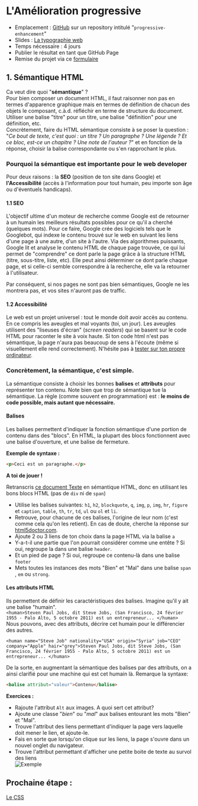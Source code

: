 # L'Amélioration progressive

- Emplacement : [GitHub](https://github.com/) sur un repository intitulé "`progressive-enhancement`"
- Slides : [La typographie web](la-typographie-web.pdf)
- Temps nécessaire : 4 jours 
- Publier le résultat en tant que GitHub Page
- Remise du projet via ce [formulaire](https://goo.gl/forms/0ZuXfIK8Jl4Nkltm2)

## 1. Sémantique HTML

Ca veut dire quoi "**sémantique**" ?    
Pour bien composer un document HTML, il faut raisonner non pas en termes d'apparence graphique mais en termes de définition de chacun des objets le composant, c.à.d. réfléchir en terme de structure du document.
Utiliser une balise "titre" pour un titre, une balise "définition" pour une définition, etc.  
Concrètement, faire du HTML sémantique consiste à se poser la question : "*Ce bout de texte, c'est quoi : un titre ? Un paragraphe ? Une légende ? Et ce bloc, est-ce un chapitre ? Une note de l'auteur ?*" et en fonction de la réponse, choisir la balise correspondante ou s'en rapprochant le plus.

### Pourquoi la sémantique est importante pour le web developer 

Pour deux raisons :  la **SEO** (position de ton site dans Google) et **l'Accessibilité** (accès à l'information pour tout humain, peu importe son âge ou d'éventuels handicaps).  

#### 1.1 SEO

L'objectif ultime d'un moteur de recherche comme Google est de retourner à un humain les meilleurs résultats possibles pour ce qu'il a cherché (quelques mots). Pour ce faire, Google crée des logiciels tels que le Googlebot, qui indexe le contenu trouvé sur le web en suivant les liens d'une page à une autre, d'un site à l'autre. Via des algorithmes puissants, Google lit et analyse le contenu HTML de chaque page trouvée, ce qui lui permet de "comprendre" ce dont parle la page grâce à la structure HTML (titre, sous-titre, liste, etc). Elle peut ainsi déterminer ce dont parle chaque page, et si celle-ci semble correspondre à la recherche, elle va la retourner à l'utilisateur.

Par conséquent, si nos pages ne sont pas bien sémantiques, Google ne les montrera pas, et vos sites n'auront pas de traffic. 

#### 1.2 Accessibilité
Le web est un projet universel : tout le monde doit avoir accès au contenu. En ce compris les aveugles et mal voyants (toi, un jour). Les aveugles utilisent des "liseuses d'écran" (*screen readers*) qui se basent sur le code HTML pour raconter le site à voix haute. Si ton code html n'est pas sémantique, la page n'aura pas beaucoup de sens à l'écoute (même si visuellement elle rend correctement). N'hésite pas à [tester sur ton propre ordinateur](https://stackoverflow.com/a/43368748/53960).

### Concrètement, la sémantique, c'est simple.
 
La sémantique consiste à choisir les bonnes **balises** et **attributs** pour représenter ton contenu. Note bien que trop de sémantique tue la sémantique. La règle (comme souvent en programmation) est : **le moins de code possible, mais autant que nécessaire.**

#### Balises

Les balises permettent d'indiquer la fonction sémantique d'une portion de contenu dans des "blocs". En HTML, la plupart des blocs fonctionnent avec une balise d'ouverture, et une balise de fermeture.

**Exemple de syntaxe :**

```html
<p>Ceci est un paragraphe.</p>
```

**A toi de jouer !**	

Retranscris [ce document Texte](doc-le-paysan-chinois.txt) en sémantique HTML, donc en utilisant les bons blocs HTML (pas de `div` ni de `span`)  
- Utilise les balises suivantes: `h1`, `h2`, `blockquote`, `q`, `img`, `p`, `img`, `hr`, `figure` et `caption`, `table`, `th`, `tr`, `td`, `ul` ou `ol` et `li`. 
- Retrouve, pour chacune de ces balises, l'origine de leur nom (c'est comme cela qu'on les retient). En cas de doute, cherche la réponse sur [html5doctor.com](http://html5doctor.com).
- Ajoute 2 ou 3 liens de ton choix dans la page HTML via la balise `a`
- Y-a-t-il une partie que l'on pourrait considérer comme une entête ? Si oui, regroupe la dans une balise `header`. 
- Et un pied de page ? Si oui, regroupe ce contenu-là dans une balise `footer`
- Mets toutes les instances des mots "Bien" et "Mal" dans une balise `span` , `em` ou `strong`. 


#### **Les attributs HTML**
Ils permettent de définir les caractéristiques des balises.  Imagine qu'il y ait une balise "humain".    
```<human>Steven Paul Jobs, dit Steve Jobs, (San Francisco, 24 février 1955 - Palo Alto, 5 octobre 2011) est un entrepreneur... </human>```   
Nous pouvons, avec des attributs, décrire cet humain pour le différencier des autres.

```<human name="Steve Job" nationality="USA" origin="Syria" job="CEO" company="Apple" hair="grey">Steven Paul Jobs, dit Steve Jobs, (San Francisco, 24 février 1955 - Palo Alto, 5 octobre 2011) est un entrepreneur... </human>```  

De la sorte, en augmentant la sémantique des balises par des attributs, on a ainsi clarifié pour une machine qui est cet humain là. Remarque la syntaxe:

```html
<balise attribut="valeur">Contenu</balise> 
``` 

**Exercices :**  

- Rajoute l'attribut `Alt` aux images. A quoi sert cet attribut?  
- Ajoute une classe "*bien*" ou "*mal*" aux balises entourant les mots "Bien" et "Mal".
- Trouve l'attribut des liens permettant d'indiquer la page vers laquelle doit mener le lien, et ajoute-le.  
- Fais en sorte que lorsqu'on clique sur les liens, la page s'ouvre dans un nouvel onglet du navigateur.  
- Trouve l'attribut permettant d'afficher une petite boite de texte au survol des liens   
![Exemple](https://cdn.searchenginejournal.com/wp-content/uploads/2008/09/title-usability.jpg)


## Prochaine étape :
[Le CSS](2-CSS.md)
